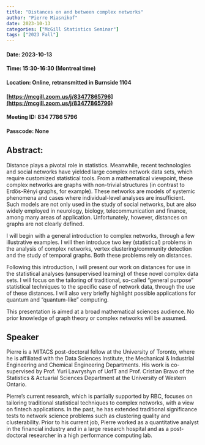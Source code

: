 ```yaml
---
title: "Distances on and between complex networks"
author: "Pierre Miasnikof"
date: 2023-10-13
categories: ["McGill Statistics Seminar"]
tags: ["2023 Fall"]
---
```


#### Date: 2023-10-13
#### Time: 15:30-16:30 (Montreal time)
#### Location: Online, retransmitted in Burnside 1104
#### [https://mcgill.zoom.us/j/83477865796](https://mcgill.zoom.us/j/83477865796)
#### Meeting ID: 834 7786 5796
#### Passcode: None



## Abstract:

Distance plays a pivotal role in statistics. Meanwhile, recent technologies and social networks have yielded large complex network data sets, which require customized statistical tools. From a mathematical viewpoint, these complex networks are graphs with non-trivial structures (in contrast to Erdös-Rényi graphs, for example). These networks are models of systemic phenomena and cases where individual-level analyses are insufficient. Such models are not only used in the study of social networks, but are also widely employed in neurology, biology, telecommunication and finance, among many areas of application. Unfortunately, however, distances on graphs are not clearly defined.

I will begin with a general introduction to complex networks, through a few illustrative examples. I will then introduce two key (statistical) problems in the analysis of complex networks, vertex clustering/community detection and the study of temporal graphs. Both these problems rely on distances.

Following this introduction, I will present our work on distances for use in the statistical analyses (unsupervised learning) of these novel complex data sets. I will focus on the tailoring of traditional, so-called “general purpose” statistical techniques to the specific case of network data, through the use of these distances. I will also very briefly highlight possible applications for quantum and “quantum-like” computing.

This presentation is aimed at a broad mathematical sciences audience. No prior knowledge of graph theory or complex networks will be assumed.


## Speaker

Pierre is a MITACS post-doctoral fellow at the University of Toronto, where he is affiliated with the Data Sciences Institute, the Mechanical & Industrial Engineering and Chemical Engineering Departments. His work is co-supervised by Prof. Yuri Lawryshyn of UofT and Prof. Cristian Bravo of the Statistics & Actuarial Sciences Department at the University of Western Ontario.  

Pierre’s current research, which is partially supported by RBC, focuses on tailoring traditional statistical techniques to complex networks, with a view on fintech applications. In the past, he has extended traditional significance tests to network science problems such as clustering quality and clusterability. Prior to his current job, Pierre worked as a quantitative analyst in the financial industry and in a large research hospital and as a post-doctoral researcher in a high performance computing lab.

